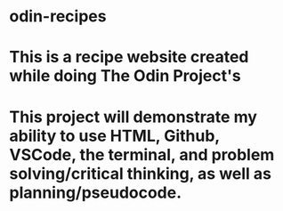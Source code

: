 # odin-recipes
# This is a recipe website created while doing The Odin Project's 
# This project will demonstrate my ability to use HTML, Github, VSCode, the terminal, and problem solving/critical thinking, as well as planning/pseudocode. 
